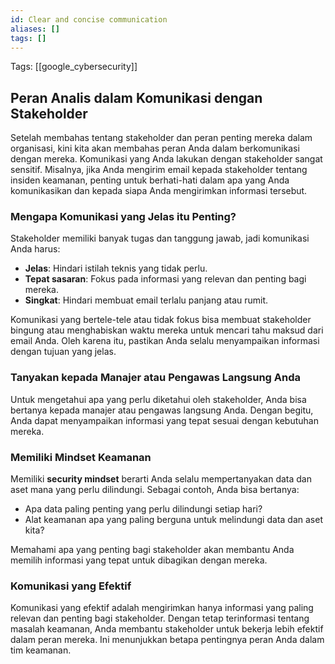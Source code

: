 ```yaml
---
id: Clear and concise communication
aliases: []
tags: []
---
```


Tags: [[google_cybersecurity]]

## Peran Analis dalam Komunikasi dengan Stakeholder

Setelah membahas tentang stakeholder dan peran penting mereka dalam organisasi, kini kita akan membahas peran Anda dalam berkomunikasi dengan mereka. Komunikasi yang Anda lakukan dengan stakeholder sangat sensitif. Misalnya, jika Anda mengirim email kepada stakeholder tentang insiden keamanan, penting untuk berhati-hati dalam apa yang Anda komunikasikan dan kepada siapa Anda mengirimkan informasi tersebut.

### Mengapa Komunikasi yang Jelas itu Penting?

Stakeholder memiliki banyak tugas dan tanggung jawab, jadi komunikasi Anda harus:

- **Jelas**: Hindari istilah teknis yang tidak perlu.
- **Tepat sasaran**: Fokus pada informasi yang relevan dan penting bagi mereka.
- **Singkat**: Hindari membuat email terlalu panjang atau rumit.

Komunikasi yang bertele-tele atau tidak fokus bisa membuat stakeholder bingung atau menghabiskan waktu mereka untuk mencari tahu maksud dari email Anda. Oleh karena itu, pastikan Anda selalu menyampaikan informasi dengan tujuan yang jelas.

### Tanyakan kepada Manajer atau Pengawas Langsung Anda

Untuk mengetahui apa yang perlu diketahui oleh stakeholder, Anda bisa bertanya kepada manajer atau pengawas langsung Anda. Dengan begitu, Anda dapat menyampaikan informasi yang tepat sesuai dengan kebutuhan mereka.

### Memiliki Mindset Keamanan

Memiliki **security mindset** berarti Anda selalu mempertanyakan data dan aset mana yang perlu dilindungi. Sebagai contoh, Anda bisa bertanya:

- Apa data paling penting yang perlu dilindungi setiap hari?
- Alat keamanan apa yang paling berguna untuk melindungi data dan aset kita?

Memahami apa yang penting bagi stakeholder akan membantu Anda memilih informasi yang tepat untuk dibagikan dengan mereka.

### Komunikasi yang Efektif

Komunikasi yang efektif adalah mengirimkan hanya informasi yang paling relevan dan penting bagi stakeholder. Dengan tetap terinformasi tentang masalah keamanan, Anda membantu stakeholder untuk bekerja lebih efektif dalam peran mereka. Ini menunjukkan betapa pentingnya peran Anda dalam tim keamanan.
